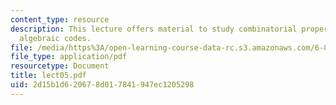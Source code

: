 ```yaml
---
content_type: resource
description: This lecture offers material to study combinatorial properties of several
  algebraic codes.
file: /media/https%3A/open-learning-course-data-rc.s3.amazonaws.com/6-895-essential-coding-theory-fall-2004/2d15b1d620678d017841947ec1205298_lect05.pdf
file_type: application/pdf
resourcetype: Document
title: lect05.pdf
uid: 2d15b1d6-2067-8d01-7841-947ec1205298
---
```

